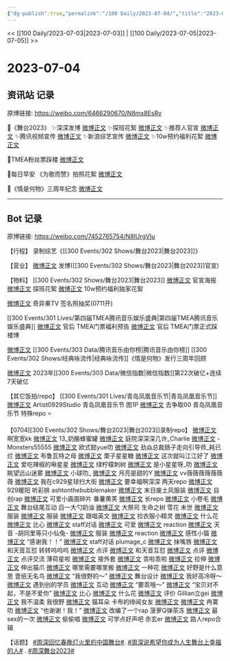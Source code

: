 ```yaml
---
{"dg-publish":true,"permalink":"/100 Daily/2023-07-04/","title":"2023-07-04","created":"2023-07-14T16:18:44.601+08:00","updated":"2023-08-06T18:11:37.610+08:00"}
---
```



<< [[100 Daily/2023-07-03\|2023-07-03]] | [[100 Daily/2023-07-05\|2023-07-05]] >>

# 2023-07-04

## 资讯站 记录

原博链接: https://weibo.com/6466290670/N8mx8EsRv

🌟《舞台2023》
✨深深发博 [微博正文](https://weibo.com/6466290670/4919722694674375)
✨探班花絮 [微博正文](https://weibo.com/6466290670/4919780836901615)
✨推荐人官宣 [微博正文](https://weibo.com/6466290670/4919723005841848)
✨腾讯视频宣传 [微博正文](https://weibo.com/6466290670/4919723249371398)
✨新浪综艺宣传 [微博正文](https://weibo.com/6466290670/4919733243611610)
✨10w预约福利花絮 [微博正文](https://weibo.com/6466290670/4919856635581902)

🌟TMEA粉丝票踩楼 [微博正文](https://weibo.com/6466290670/4919848646478353)

🌟每日早安
《为歌而赞》拍照花絮 [微博正文](https://weibo.com/6466290670/4919701785805902)

🌟《情是何物》三周年纪念 [微博正文](https://weibo.com/6466290670/4919747500052344)

---
## Bot 记录

原博链接: https://weibo.com/7452765754/N8lUrgVIu

【行程】
录制综艺《[[300 Events/302 Shows/舞台2023\|舞台2023]]》

【营业】
[微博正文](https://weibo.com/1736988591/N8gZHduCR) 发博([[300 Events/302 Shows/舞台2023\|舞台2023]]官宣)

【物料】
[[300 Events/302 Shows/舞台2023\|舞台2023]]
[微博正文](https://weibo.com/7837775023/N8h1jmD7d) 官宣海报
[微博正文](http://weibo.com/7837775023/N8izqbR8P) 探班花絮
[微博正文](https://weibo.com/7837775023/N8k386GLA) 10w预约福利独家花絮

[微博正文](http://weibo.com/3200844553/N8haOgwt4) 奇异果TV 签名照抽奖(0711开)

[[300 Events/301 Lives/第四届TMEA腾讯音乐娱乐盛典\|第四届TMEA腾讯音乐娱乐盛典]]
[微博正文](http://weibo.com/5248300719/N8kk1DP5m) 官后 TMEA门票福利预告
[微博正文](https://weibo.com/5248300719/N8l7r25dF) 官后 TMEA门票正式踩楼博

[微博正文](http://weibo.com/6733257358/N8hAW7Cxn) [[300 Events/303 Data/腾讯音乐由你榜\|腾讯音乐由你榜]] [[300 Events/302 Shows/经典咏流传\|经典咏流传]]《情是何物》发行三周年回顾

[微博正文](http://weibo.com/5637413637/N8fwsdXNk) 2023年[[300 Events/303 Data/微信指数\|微信指数]]第22次破亿+连续7天破亿

【其它饭拍/repo】
[[300 Events/301 Lives/青岛凤凰音乐节\|青岛凤凰音乐节]]
[微博正文](http://weibo.com/6873250805/N8dlZgvMj) Artist0929Studio 青岛凤凰音乐节 图1P
[微博正文](http://weibo.com/2685591711/N8ieOxEal) 去争取00 青岛凤凰音乐节 特殊repo ⭐️

【0704[[300 Events/302 Shows/舞台2023\|舞台2023]]录制repo】
[微博正文](http://weibo.com/6580377853/N8kLbimOt) 啊宽宽kk
[微博正文](http://weibo.com/7340637152/N8kQvpvZD) 13_奶酪蜂蜜罐
[微博正文](http://weibo.com/6128866732/N8kNh3XzE) 庭院深深深几许_Charlie
[微博正文](http://weibo.com/7508977334/N8kJz88NO) -Monsters55555
[微博正文](http://weibo.com/6184145140/N8kC8rGej) 欧式懿yue叻
[微博正文](https://weibo.com/7724719151/N8kIYe7lH) 劲焱总裁肠子走向引导师_耗已烂
[微博正文](http://weibo.com/6148751665/N8kWTAjqH) 布鲁瓦特之母
[微博正文](http://weibo.com/2122822143/N8kYN0JRa) 栗子星星糖
[微博正文](https://weibo.com/2269737755/N8l0ikSdd) 这次就叫江江好了
[微博正文](https://weibo.com/5368387543/N8lk3FJog) 爱吃辣椒的啾星星
[微博正文](http://weibo.com/5290738527/N8lfGslie) 绿柠檬刺树
[微博正文](http://weibo.com/7837880328/N8l73Faok) 是小星星呀_叻
[微博正文](http://weibo.com/7274201335/N8l6etA1x) 眺望远山迷雾
[微博正文](http://weibo.com/6053344616/N8l3z0ayP) 小球叻_
[微博正文](https://weibo.com/5984929144/N8l0BgIBO) 月亮是甜的Y
[微博正文](http://weibo.com/5772530953/N8lvvtguZ) vv薇薇薇薇薇薇薇
[微博正文](http://weibo.com/6629759549/N8lAhBv68) 我在c929星球扫大街
[微博正文](http://weibo.com/7604798673/N8lAVckbf) 要幸福啊深深 两天repo
[微博正文](http://weibo.com/5213647434/N8lCBvOsD) 929暖阳 听彩排
ashtonthebubblemaker
[微博正文](https://weibo.com/5532610455/N8kfO51Xk) 末日废土风服装
[微博正文](https://weibo.com/5532610455/N8kov2B8s) 自创rap
[微博正文](https://weibo.com/5532610455/N8lFZCyCI) 可爱小画面碎片
番薯黄荚
[微博正文](http://weibo.com/1786590437/N8kpZBcDL) 长repo
[微博正文](https://weibo.com/1786590437/N8kwvxuP9) 小卷毛
[微博正文](https://weibo.com/1786590437/N8kC2Akwq) 舞台结尾互动
舀一大勺奶油
[微博正文](http://weibo.com/6056974242/N8kJbd86X) 大祭司 生命之树 雪花 末世
[微博正文](https://weibo.com/6056974242/N8kNbaq9w) 服装
[微博正文](https://weibo.com/6056974242/N8lgThkm4) 服装
[微博正文](https://weibo.com/6056974242/N8kTclD4G) 跟唱英文
[微博正文](https://weibo.com/6056974242/N8kUldszA) 捡衣服小精灵
[微博正文](https://weibo.com/6056974242/N8kWaoTLq) 什么花
[微博正文](https://weibo.com/6056974242/N8kXKv16z) 比心
[微博正文](https://weibo.com/6056974242/N8l04sDuN) staff对话
[微博正文](https://weibo.com/6056974242/N8l30u0RU) 可爱
[微博正文](https://weibo.com/6056974242/N8l5msqRj) reaction
[微博正文](https://weibo.com/6056974242/N8lq971Hq) 天音
-胡同里等只小仙兔-
[微博正文](https://weibo.com/5352964966/N8kPyizqa) 服装
[微博正文](https://weibo.com/5352964966/N8kSH3xh1) reaction
[微博正文](https://weibo.com/5352964966/N8l6wwc17) 感性小猫
[微博正文](https://weibo.com/5352964966/N8lf3asGx) “感谢我！！”
[微博正文](https://weibo.com/5352964966/N8lmSpxj4) staff对话
plumage_c
[微博正文](http://weibo.com/5122158435/N8kPygmHq) 抹嘴唇
[微博正文](https://weibo.com/5122158435/N8ld4umhG) 和天音互怼
转转呜呜呜
[微博正文](https://weibo.com/2582599122/N8kTklrkN) 点评
[微博正文](https://weibo.com/2582599122/N8lf9oTB7) 和天音互怼
[微博正文](https://weibo.com/2582599122/N8lfJ9aPd) 点评
[微博正文](https://weibo.com/2582599122/N8mjrFjEC) 点评交流
薄荷星啦
[微博正文](https://weibo.com/5125072259/N8kJGwk0r) 接外套
[微博正文](https://weibo.com/5125072259/N8kK6dOLQ) 乖啦乖啦
[微博正文](https://weibo.com/5125072259/N8kKK8qV2) 拉伸
[微博正文](https://weibo.com/5125072259/N8kL9uNcm) 伸出猫爪
[微博正文](https://weibo.com/5125072259/N8kM3Dkix) 哪里需要哪里搬
[微博正文](https://weibo.com/5125072259/N8kMzm4w2) 一种花
[微博正文](https://weibo.com/5125072259/N8kTiyWd8) 好野是什么意思
壹纸无名鸟
[微博正文](https://weibo.com/3043793905/N8kKhc2xo) “我很野的～”
[微博正文](https://weibo.com/3043793905/N8kXpyreO) 舞台设计
[微博正文](https://weibo.com/3043793905/N8l7LFKle) 我好高冷呀～
[微博正文](https://weibo.com/3043793905/N8lnsrq1g) 遇到创的学员
[微博正文](https://weibo.com/3043793905/N8lp9D49c) 互动
[微博正文](https://weibo.com/3043793905/N8lrn0eYg) “要乖哦～”
[微博正文](https://weibo.com/3043793905/N8ls1u4dx) “宝贝对不起，不是不爱你”
[微博正文](https://weibo.com/3043793905/N8lwyc8FV) 比心
[微博正文](https://weibo.com/3043793905/N8lXfhodV) 什么花
[微博正文](https://weibo.com/3043793905/N8m2fezpF) 评价
Gillian立gei
[微博正文](http://weibo.com/5355738926/N8kKy4SjK) 我不温柔 我很野
[微博正文](http://weibo.com/5355738926/N8lE8AgkJ) 猫耳朵
卡布的绯闻女友
[微博正文](http://weibo.com/5289511447/N8kzaEVrI)
[微博正文](https://weibo.com/5289511447/N8kLbjt0q)
冉寞叻
[微博正文](https://weibo.com/5043416707/N8kSpwPKG) “也谢谢！我！”
[微博正文](https://weibo.com/5043416707/N8kW0m5Hx) 改编了一个rap
菠萝Q弹茶冻
[微博正文](http://weibo.com/5368387543/N8lgLwVER) 最sex的一次
[微博正文](https://weibo.com/5368387543/N8lk3FJog) 偷偷唱
[微博正文](https://weibo.com/5368387543/N8lDy2tw2) 可学点好声吧
赤玄er 
[微博正文](http://weibo.com/6423179750/N8lel9RW2) 路人repo合辑

【话题】
[#周深回忆春晚灯火里的中国舞台#](https://s.weibo.com/weibo?q=%23%E5%91%A8%E6%B7%B1%E5%9B%9E%E5%BF%86%E6%98%A5%E6%99%9A%E7%81%AF%E7%81%AB%E9%87%8C%E7%9A%84%E4%B8%AD%E5%9B%BD%E8%88%9E%E5%8F%B0%23).
[#周深说希望你成为人生舞台上幸福的人#](https://s.weibo.com/weibo?q=%23%E5%91%A8%E6%B7%B1%E8%AF%B4%E5%B8%8C%E6%9C%9B%E4%BD%A0%E6%88%90%E4%B8%BA%E4%BA%BA%E7%94%9F%E8%88%9E%E5%8F%B0%E4%B8%8A%E5%B9%B8%E7%A6%8F%E7%9A%84%E4%BA%BA%23) .
[#周深舞台2023#](https://s.weibo.com/weibo?q=%23%E5%91%A8%E6%B7%B1%E8%88%9E%E5%8F%B02023%23)
